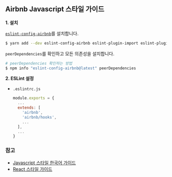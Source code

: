 ## Airbnb Javascript 스타일 가이드

**1. 설치**

[`eslint-config-airbnb`](https://www.npmjs.com/package/eslint-config-airbnb)를 설치합니다.

```bash
$ yarn add --dev eslint-config-airbnb eslint-plugin-import eslint-plugin-jsx-a11y eslint-plugin-react
```

`peerDependencies`를 확인하고 모든 의존성을 설치합니다.

```bash
# peerDependencies 확인하는 방법
$ npm info "eslint-config-airbnb@latest" peerDependencies
```

**2. ESLint 설정**

- `.eslintrc.js`

  ```js
  module.exports = {
    ...
    extends: [
      'airbnb',
      'airbnb/hooks',
      ...
    ],
    ...
  }
  ```

### 참고

- [Javascript 스타일 한국어 가이드](https://github.com/ParkSB/javascript-style-guide)
- [React 스타일 가이드](https://github.com/airbnb/javascript/tree/master/react/)
